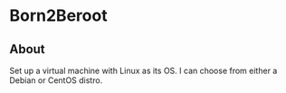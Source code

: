 # Born2Beroot

## About
Set up a virtual machine with Linux as its OS. I can choose from either a Debian or CentOS distro.
